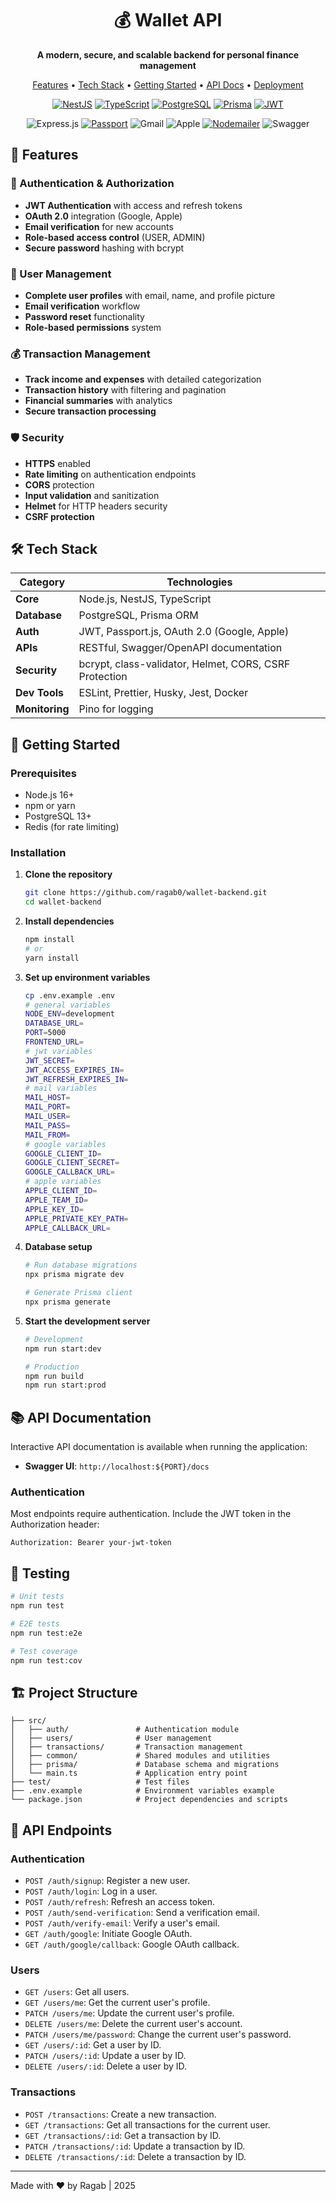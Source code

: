 <div align="center">
  <h1>💰 Wallet API</h1>
  <p>
    <strong>A modern, secure, and scalable backend for personal finance management</strong>
  </p>
  <p>
    <a href="#-features">Features</a> •
    <a href="#-tech-stack">Tech Stack</a> •
    <a href="#-getting-started">Getting Started</a> •
    <a href="#-api-documentation">API Docs</a> •
    <a href="#-deployment">Deployment</a>
  </p>
  
  [![NestJS](https://img.shields.io/badge/NestJS-E0234E?style=for-the-badge&logo=nestjs&logoColor=white)](https://nestjs.com/)
  [![TypeScript](https://img.shields.io/badge/TypeScript-007ACC?style=for-the-badge&logo=typescript&logoColor=white)](https://www.typescriptlang.org/)
  [![PostgreSQL](https://img.shields.io/badge/PostgreSQL-316192?style=for-the-badge&logo=postgresql&logoColor=white)](https://www.postgresql.org/)
  [![Prisma](https://img.shields.io/badge/Prisma-3982CE?style=for-the-badge&logo=Prisma&logoColor=white)](https://www.prisma.io/)
  [![JWT](https://img.shields.io/badge/JWT-000000?style=for-the-badge&logo=JSON%20web%20tokens&logoColor=white)](https://jwt.io/)
  
  <!-- add express, passport, nodemailer, google and apple gateways, with pretty logo colors -->

![Express.js](https://img.shields.io/badge/express.js-%23404d59.svg?style=for-the-badge&logo=express&logoColor=%2361DAFB)
[![Passport](https://img.shields.io/badge/Passport-000000?style=for-the-badge&logo=passport&logoColor=white)](https://passportjs.org/)
![Gmail](https://img.shields.io/badge/Gmail-D14836?style=for-the-badge&logo=gmail&logoColor=white)
![Apple](https://img.shields.io/badge/Apple-%23000000.svg?style=for-the-badge&logo=apple&logoColor=white)
[![Nodemailer](https://img.shields.io/badge/Nodemailer-000000?style=for-the-badge&logo=nodemailer&logoColor=white)](https://nodemailer.com/)
![Swagger](https://img.shields.io/badge/-Swagger-%23Clojure?style=for-the-badge&logo=swagger&logoColor=white)

</div>

## 🚀 Features

### 🔐 Authentication & Authorization

- **JWT Authentication** with access and refresh tokens
- **OAuth 2.0** integration (Google, Apple)
- **Email verification** for new accounts
- **Role-based access control** (USER, ADMIN)
- **Secure password** hashing with bcrypt

### 👥 User Management

- **Complete user profiles** with email, name, and profile picture
- **Email verification** workflow
- **Password reset** functionality
- **Role-based permissions** system

### 💰 Transaction Management

- **Track income and expenses** with detailed categorization
- **Transaction history** with filtering and pagination
- **Financial summaries** with analytics
- **Secure transaction processing**

### 🛡️ Security

- **HTTPS** enabled
- **Rate limiting** on authentication endpoints
- **CORS** protection
- **Input validation** and sanitization
- **Helmet** for HTTP headers security
- **CSRF protection**

## 🛠️ Tech Stack

| Category       | Technologies                                           |
| -------------- | ------------------------------------------------------ |
| **Core**       | Node.js, NestJS, TypeScript                            |
| **Database**   | PostgreSQL, Prisma ORM                                 |
| **Auth**       | JWT, Passport.js, OAuth 2.0 (Google, Apple)            |
| **APIs**       | RESTful, Swagger/OpenAPI documentation                 |
| **Security**   | bcrypt, class-validator, Helmet, CORS, CSRF Protection |
| **Dev Tools**  | ESLint, Prettier, Husky, Jest, Docker                  |
| **Monitoring** | Pino for logging                                       |

## 🚀 Getting Started

### Prerequisites

- Node.js 16+
- npm or yarn
- PostgreSQL 13+
- Redis (for rate limiting)

### Installation

1. **Clone the repository**

   ```bash
   git clone https://github.com/ragab0/wallet-backend.git
   cd wallet-backend
   ```

2. **Install dependencies**

   ```bash
   npm install
   # or
   yarn install
   ```

3. **Set up environment variables**

   ```bash
   cp .env.example .env
   # general variables
   NODE_ENV=development
   DATABASE_URL=
   PORT=5000
   FRONTEND_URL=
   # jwt variables
   JWT_SECRET=
   JWT_ACCESS_EXPIRES_IN=
   JWT_REFRESH_EXPIRES_IN=
   # mail variables
   MAIL_HOST=
   MAIL_PORT=
   MAIL_USER=
   MAIL_PASS=
   MAIL_FROM=
   # google variables
   GOOGLE_CLIENT_ID=
   GOOGLE_CLIENT_SECRET=
   GOOGLE_CALLBACK_URL=
   # apple variables
   APPLE_CLIENT_ID=
   APPLE_TEAM_ID=
   APPLE_KEY_ID=
   APPLE_PRIVATE_KEY_PATH=
   APPLE_CALLBACK_URL=
   ```

4. **Database setup**

   ```bash
   # Run database migrations
   npx prisma migrate dev

   # Generate Prisma client
   npx prisma generate
   ```

5. **Start the development server**

   ```bash
   # Development
   npm run start:dev

   # Production
   npm run build
   npm run start:prod
   ```

## 📚 API Documentation

Interactive API documentation is available when running the application:

- **Swagger UI**: `http://localhost:${PORT}/docs`

### Authentication

Most endpoints require authentication. Include the JWT token in the Authorization header:

```
Authorization: Bearer your-jwt-token
```

## 🧪 Testing

```bash
# Unit tests
npm run test

# E2E tests
npm run test:e2e

# Test coverage
npm run test:cov
```

## 🏗️ Project Structure

```
├── src/
│   ├── auth/               # Authentication module
│   ├── users/              # User management
│   ├── transactions/       # Transaction management
│   ├── common/             # Shared modules and utilities
│   ├── prisma/             # Database schema and migrations
│   └── main.ts             # Application entry point
├── test/                   # Test files
├── .env.example            # Environment variables example
└── package.json            # Project dependencies and scripts
```

## 📝 API Endpoints

### Authentication

- `POST /auth/signup`: Register a new user.
- `POST /auth/login`: Log in a user.
- `POST /auth/refresh`: Refresh an access token.
- `POST /auth/send-verification`: Send a verification email.
- `POST /auth/verify-email`: Verify a user's email.
- `GET /auth/google`: Initiate Google OAuth.
- `GET /auth/google/callback`: Google OAuth callback.

### Users

- `GET /users`: Get all users.
- `GET /users/me`: Get the current user's profile.
- `PATCH /users/me`: Update the current user's profile.
- `DELETE /users/me`: Delete the current user's account.
- `PATCH /users/me/password`: Change the current user's password.
- `GET /users/:id`: Get a user by ID.
- `PATCH /users/:id`: Update a user by ID.
- `DELETE /users/:id`: Delete a user by ID.

### Transactions

- `POST /transactions`: Create a new transaction.
- `GET /transactions`: Get all transactions for the current user.
- `GET /transactions/:id`: Get a transaction by ID.
- `PATCH /transactions/:id`: Update a transaction by ID.
- `DELETE /transactions/:id`: Delete a transaction by ID.

---

Made with ❤️ by Ragab | 2025
